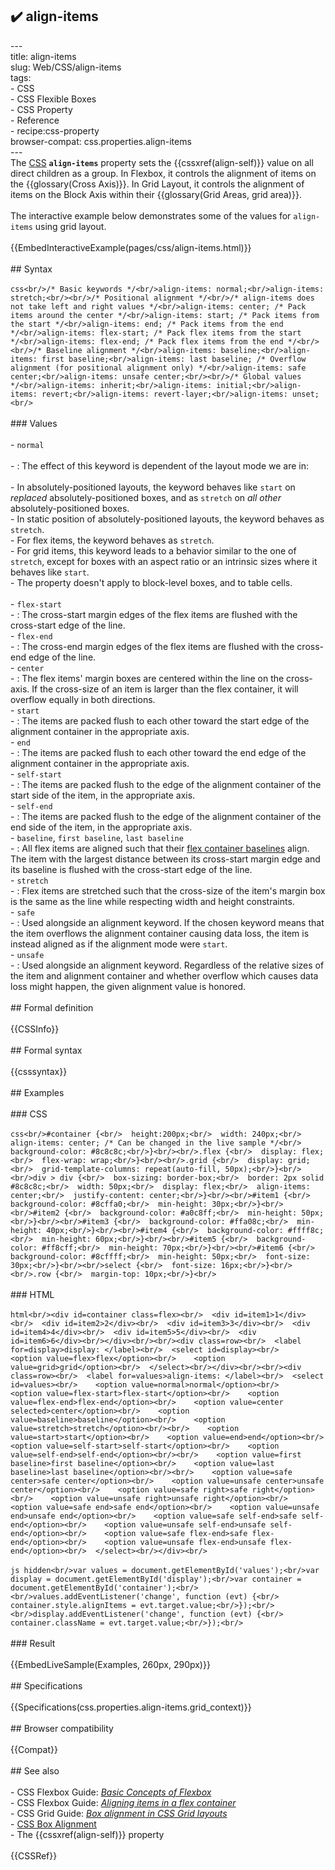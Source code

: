 ## ✔️ align-items 
 ---<br/>title: align-items<br/>slug: Web/CSS/align-items<br/>tags:<br/>  - CSS<br/>  - CSS Flexible Boxes<br/>  - CSS Property<br/>  - Reference<br/>  - recipe:css-property<br/>browser-compat: css.properties.align-items<br/>---<br/>The [CSS](/en-US/docs/Web/CSS) **`align-items`** property sets the {{cssxref(align-self)}} value on all direct children as a group. In Flexbox, it controls the alignment of items on the {{glossary(Cross Axis)}}. In Grid Layout, it controls the alignment of items on the Block Axis within their {{glossary(Grid Areas, grid area)}}.<br/><br/>The interactive example below demonstrates some of the values for `align-items` using grid layout.<br/><br/>{{EmbedInteractiveExample(pages/css/align-items.html)}}<br/><br/>## Syntax<br/><br/>```css<br/>/* Basic keywords */<br/>align-items: normal;<br/>align-items: stretch;<br/><br/>/* Positional alignment */<br/>/* align-items does not take left and right values */<br/>align-items: center; /* Pack items around the center */<br/>align-items: start; /* Pack items from the start */<br/>align-items: end; /* Pack items from the end */<br/>align-items: flex-start; /* Pack flex items from the start */<br/>align-items: flex-end; /* Pack flex items from the end */<br/><br/>/* Baseline alignment */<br/>align-items: baseline;<br/>align-items: first baseline;<br/>align-items: last baseline; /* Overflow alignment (for positional alignment only) */<br/>align-items: safe center;<br/>align-items: unsafe center;<br/><br/>/* Global values */<br/>align-items: inherit;<br/>align-items: initial;<br/>align-items: revert;<br/>align-items: revert-layer;<br/>align-items: unset;<br/>```<br/><br/>### Values<br/><br/>- `normal`<br/><br/>  - : The effect of this keyword is dependent of the layout mode we are in:<br/><br/>    - In absolutely-positioned layouts, the keyword behaves like `start` on _replaced_ absolutely-positioned boxes, and as `stretch` on _all other_ absolutely-positioned boxes.<br/>    - In static position of absolutely-positioned layouts, the keyword behaves as `stretch`.<br/>    - For flex items, the keyword behaves as `stretch`.<br/>    - For grid items, this keyword leads to a behavior similar to the one of `stretch`, except for boxes with an aspect ratio or an intrinsic sizes where it behaves like `start`.<br/>    - The property doesn't apply to block-level boxes, and to table cells.<br/><br/>- `flex-start`<br/>  - : The cross-start margin edges of the flex items are flushed with the cross-start edge of the line.<br/>- `flex-end`<br/>  - : The cross-end margin edges of the flex items are flushed with the cross-end edge of the line.<br/>- `center`<br/>  - : The flex items' margin boxes are centered within the line on the cross-axis. If the cross-size of an item is larger than the flex container, it will overflow equally in both directions.<br/>- `start`<br/>  - : The items are packed flush to each other toward the start edge of the alignment container in the appropriate axis.<br/>- `end`<br/>  - : The items are packed flush to each other toward the end edge of the alignment container in the appropriate axis.<br/>- `self-start`<br/>  - : The items are packed flush to the edge of the alignment container of the start side of the item, in the appropriate axis.<br/>- `self-end`<br/>  - : The items are packed flush to the edge of the alignment container of the end side of the item, in the appropriate axis.<br/>- `baseline`, `first baseline`, `last baseline`<br/>  - : All flex items are aligned such that their [flex container baselines](https://drafts.csswg.org/css-flexbox-1/#flex-baselines) align. The item with the largest distance between its cross-start margin edge and its baseline is flushed with the cross-start edge of the line.<br/>- `stretch`<br/>  - : Flex items are stretched such that the cross-size of the item's margin box is the same as the line while respecting width and height constraints.<br/>- `safe`<br/>  - : Used alongside an alignment keyword. If the chosen keyword means that the item overflows the alignment container causing data loss, the item is instead aligned as if the alignment mode were `start`.<br/>- `unsafe`<br/>  - : Used alongside an alignment keyword. Regardless of the relative sizes of the item and alignment container and whether overflow which causes data loss might happen, the given alignment value is honored.<br/><br/>## Formal definition<br/><br/>{{CSSInfo}}<br/><br/>## Formal syntax<br/><br/>{{csssyntax}}<br/><br/>## Examples<br/><br/>### CSS<br/><br/>```css<br/>#container {<br/>  height:200px;<br/>  width: 240px;<br/>  align-items: center; /* Can be changed in the live sample */<br/>  background-color: #8c8c8c;<br/>}<br/><br/>.flex {<br/>  display: flex;<br/>  flex-wrap: wrap;<br/>}<br/><br/>.grid {<br/>  display: grid;<br/>  grid-template-columns: repeat(auto-fill, 50px);<br/>}<br/><br/>div > div {<br/>  box-sizing: border-box;<br/>  border: 2px solid #8c8c8c;<br/>  width: 50px;<br/>  display: flex;<br/>  align-items: center;<br/>  justify-content: center;<br/>}<br/><br/>#item1 {<br/>  background-color: #8cffa0;<br/>  min-height: 30px;<br/>}<br/><br/>#item2 {<br/>  background-color: #a0c8ff;<br/>  min-height: 50px;<br/>}<br/><br/>#item3 {<br/>  background-color: #ffa08c;<br/>  min-height: 40px;<br/>}<br/><br/>#item4 {<br/>  background-color: #ffff8c;<br/>  min-height: 60px;<br/>}<br/><br/>#item5 {<br/>  background-color: #ff8cff;<br/>  min-height: 70px;<br/>}<br/><br/>#item6 {<br/>  background-color: #8cffff;<br/>  min-height: 50px;<br/>  font-size: 30px;<br/>}<br/><br/>select {<br/>  font-size: 16px;<br/>}<br/><br/>.row {<br/>  margin-top: 10px;<br/>}<br/>```<br/><br/>### HTML<br/><br/>```html<br/><div id=container class=flex><br/>  <div id=item1>1</div><br/>  <div id=item2>2</div><br/>  <div id=item3>3</div><br/>  <div id=item4>4</div><br/>  <div id=item5>5</div><br/>  <div id=item6>6</div><br/></div><br/><br/><div class=row><br/>  <label for=display>display: </label><br/>  <select id=display><br/>    <option value=flex>flex</option><br/>    <option value=grid>grid</option><br/>  </select><br/></div><br/><br/><div class=row><br/>  <label for=values>align-items: </label><br/>  <select id=values><br/>    <option value=normal>normal</option><br/>    <option value=flex-start>flex-start</option><br/>    <option value=flex-end>flex-end</option><br/>    <option value=center selected>center</option><br/>    <option value=baseline>baseline</option><br/>    <option value=stretch>stretch</option><br/><br/>    <option value=start>start</option><br/>    <option value=end>end</option><br/>    <option value=self-start>self-start</option><br/>    <option value=self-end>self-end</option><br/><br/>    <option value=first baseline>first baseline</option><br/>    <option value=last baseline>last baseline</option><br/><br/>    <option value=safe center>safe center</option><br/>    <option value=unsafe center>unsafe center</option><br/>    <option value=safe right>safe right</option><br/>    <option value=unsafe right>unsafe right</option><br/>    <option value=safe end>safe end</option><br/>    <option value=unsafe end>unsafe end</option><br/>    <option value=safe self-end>safe self-end</option><br/>    <option value=unsafe self-end>unsafe self-end</option><br/>    <option value=safe flex-end>safe flex-end</option><br/>    <option value=unsafe flex-end>unsafe flex-end</option><br/>  </select><br/></div><br/>```<br/><br/>```js hidden<br/>var values = document.getElementById('values');<br/>var display = document.getElementById('display');<br/>var container = document.getElementById('container');<br/><br/>values.addEventListener('change', function (evt) {<br/>  container.style.alignItems = evt.target.value;<br/>});<br/><br/>display.addEventListener('change', function (evt) {<br/>  container.className = evt.target.value;<br/>});<br/>```<br/><br/>### Result<br/><br/>{{EmbedLiveSample(Examples, 260px, 290px)}}<br/><br/>## Specifications<br/><br/>{{Specifications(css.properties.align-items.grid_context)}}<br/><br/>## Browser compatibility<br/><br/>{{Compat}}<br/><br/>## See also<br/><br/>- CSS Flexbox Guide: _[Basic Concepts of Flexbox](/en-US/docs/Web/CSS/CSS_Flexible_Box_Layout/Basic_Concepts_of_Flexbox)_<br/>- CSS Flexbox Guide: _[Aligning items in a flex container](/en-US/docs/Web/CSS/CSS_Flexible_Box_Layout/Aligning_Items_in_a_Flex_Container)_<br/>- CSS Grid Guide: _[Box alignment in CSS Grid layouts](/en-US/docs/Web/CSS/CSS_Grid_Layout/Box_Alignment_in_CSS_Grid_Layout)_<br/>- [CSS Box Alignment](/en-US/docs/Web/CSS/CSS_Box_Alignment)<br/>- The {{cssxref(align-self)}} property<br/><br/>{{CSSRef}}<br/>